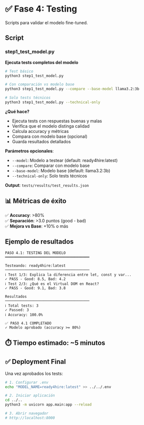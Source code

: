 # ✅ Fase 4: Testing

Scripts para validar el modelo fine-tuned.

## Script

### step1_test_model.py
**Ejecuta tests completos del modelo**

```bash
# Test básico
python3 step1_test_model.py

# Con comparación vs modelo base
python3 step1_test_model.py --compare --base-model llama3.2:3b

# Solo tests técnicos
python3 step1_test_model.py --technical-only
```

**¿Qué hace?**
- Ejecuta tests con respuestas buenas y malas
- Verifica que el modelo distinga calidad
- Calcula accuracy y métricas
- Compara con modelo base (opcional)
- Guarda resultados detallados

**Parámetros opcionales**:
- `--model`: Modelo a testear (default: ready4hire:latest)
- `--compare`: Comparar con modelo base
- `--base-model`: Modelo base (default: llama3.2:3b)
- `--technical-only`: Solo tests técnicos

**Output**: `tests/results/test_results.json`

## 📊 Métricas de éxito

✅ **Accuracy**: >80%  
✅ **Separación**: >3.0 puntos (good - bad)  
✅ **Mejora vs Base**: +10% o más  

## Ejemplo de resultados

```
PASO 4.1: TESTING DEL MODELO
═══════════════════════════════════════

Testeando: ready4hire:latest
───────────────────────────────────────
ℹ Test 1/3: Explica la diferencia entre let, const y var...
✓ PASS - Good: 8.5, Bad: 4.2
ℹ Test 2/3: ¿Qué es el Virtual DOM en React?
✓ PASS - Good: 9.1, Bad: 3.8

Resultados
───────────────────────────────────────
ℹ Total tests: 3
✓ Passed: 3
ℹ Accuracy: 100.0%

✅ PASO 4.1 COMPLETADO
✓ Modelo aprobado (accuracy >= 80%)
```

## ⏱️ Tiempo estimado: ~5 minutos

## ✅ Deployment Final

Una vez aprobados los tests:

```bash
# 1. Configurar .env
echo "MODEL_NAME=ready4hire:latest" >> ../../.env

# 2. Iniciar aplicación
cd ../..
python3 -m uvicorn app.main:app --reload

# 3. Abrir navegador
# http://localhost:8000
```
